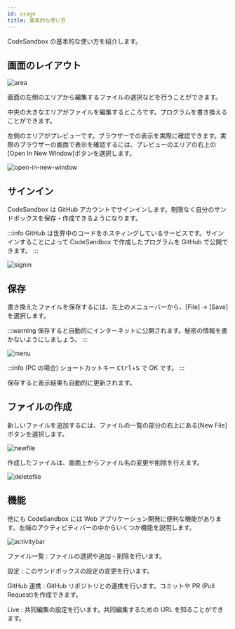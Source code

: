 ```yaml
---
id: usage
title: 基本的な使い方
---
```


CodeSandbox の基本的な使い方を紹介します。

## 画面のレイアウト

![area](https://i.gyazo.com/2dedff98cf5997e6582242e42f1401fd.png)

画面の左側のエリアから編集するファイルの選択などを行うことができます。

中央の大きなエリアがファイルを編集するところです。プログラムを書き換えることができます。

左側のエリアがプレビューです。ブラウザーでの表示を実際に確認できます。実際のブラウザーの画面で表示を確認するには、プレビューのエリアの右上の[Open In New Window]ボタンを選択します。

![open-in-new-window](https://i.gyazo.com/44c66d294361d40bd6109ed94fc8b0f0.png)

## サインイン

CodeSandbox は GitHub アカウントでサインインします。制限なく自分のサンドボックスを保存・作成できるようになります。

:::info
GitHub は世界中のコードをホスティングしているサービスです。サインインすることによって CodeSandbox で作成したプログラムを GitHub で公開できます。
:::

![signin](https://i.gyazo.com/6253559e46d4dddc718d8d0d9c52a62a.png)

## 保存

書き換えたファイルを保存するには、左上のメニューバーから、[File] → [Save] を選択します。

:::warning
保存すると自動的にインターネットに公開されます。秘密の情報を書かないようにしましょう。
:::

![menu](https://i.imgur.com/5ipA65C.png)

:::info
(PC の場合) ショートカットキー <kbd>Ctrl</kbd>+<kbd>S</kbd> で OK です。
:::

保存すると表示結果も自動的に更新されます。

## ファイルの作成

新しいファイルを追加するには、ファイルの一覧の部分の右上にある[New File]ボタンを選択します。

![newfile](https://i.imgur.com/b5LF4Fg.png)

作成したファイルは、画面上からファイル名の変更や削除を行えます。

![deletefile](https://i.imgur.com/WU3GwtD.png)

## 機能

他にも CodeSandbox には Web アプリケーション開発に便利な機能があります。左端のアクティビティバーの中からいくつか機能を説明します。

![activitybar](https://i.imgur.com/aqCK6jO.png)

ファイル一覧
: ファイルの選択や追加・削除を行います。

設定
: このサンドボックスの設定の変更を行います。

GitHub 連携
: GitHub リポジトリとの連携を行います。コミットや PR (Pull Request)を作成できます。

Live
: 共同編集の設定を行います。共同編集するための URL を知ることができます。
